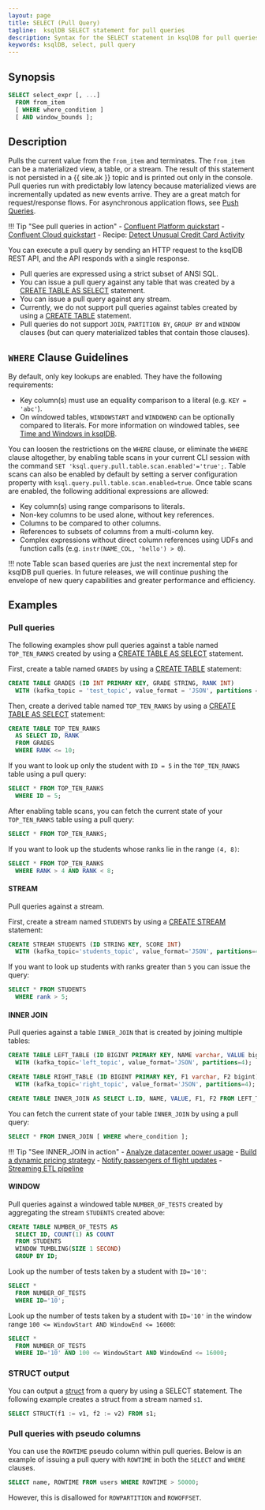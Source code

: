 ```yaml
---
layout: page
title: SELECT (Pull Query)
tagline:  ksqlDB SELECT statement for pull queries
description: Syntax for the SELECT statement in ksqlDB for pull queries
keywords: ksqlDB, select, pull query
---
```


## Synopsis

```sql
SELECT select_expr [, ...]
  FROM from_item
  [ WHERE where_condition ]
  [ AND window_bounds ];
```

## Description

Pulls the current value from the `from_item` and terminates. The `from_item` can be a 
materialized view, a table, or a stream. The result
of this statement is not persisted in a {{ site.ak }} topic and is printed out
only in the console. Pull queries run with predictably low latency because 
materialized views are incrementally updated as new events arrive.
They are a great match for request/response flows. For asynchronous application flows, see 
[Push Queries](select-push-query.md).

!!! Tip "See pull queries in action"
    - [Confluent Platform quickstart](https://ksqldb.io/quickstart-platform.html#quickstart-content)
    - [Confluent Cloud quickstart](https://ksqldb.io/quickstart-cloud.html#quickstart-content)
    - Recipe: [Detect Unusual Credit Card Activity](https://confluentinc.github.io/ksqldb-recipes/anomaly-detection/credit-card-activity/)

You can execute a pull query by sending an HTTP request to the ksqlDB REST API, and
the API responds with a single response.  

-   Pull queries are expressed using a strict subset of ANSI SQL.
-   You can issue a pull query against any table that was created by a 
    [CREATE TABLE AS SELECT](create-table-as-select.md) statement.
-   You can issue a pull query against any stream.    
-   Currently, we do not support pull queries against tables created by using a [CREATE TABLE](create-table.md) statement.
-   Pull queries do not support `JOIN`, `PARTITION BY`, `GROUP BY` and `WINDOW` clauses (but can query materialized tables that contain those clauses).

## `WHERE` Clause Guidelines

By default, only key lookups are enabled. They have the following requirements:

-   Key column(s) must use an equality comparison to a literal (e.g. `KEY = 'abc'`).
-   On windowed tables, `WINDOWSTART` and `WINDOWEND` can be optionally compared to literals. 
    For more information on windowed tables, see [Time and Windows in ksqlDB](/concepts/time-and-windows-in-ksqldb-queries).

You can loosen the restrictions on the `WHERE` clause, or eliminate the `WHERE` clause altogether, 
by enabling table scans in your current CLI session with the command `SET 'ksql.query.pull.table.scan.enabled'='true';`. 
Table scans can also be enabled by default by setting a server configuration property with 
`ksql.query.pull.table.scan.enabled=true`. Once table scans are enabled, the following additional expressions are allowed:

-   Key column(s) using range comparisons to literals.
-   Non-key columns to be used alone, without key references.
-   Columns to be compared to other columns.
-   References to subsets of columns from a multi-column key.
-   Complex expressions without direct column references using UDFs and function calls (e.g. `instr(NAME_COL, 'hello') > 0`).

!!! note
	Table scan based queries are just the next incremental step for ksqlDB pull queries. 
	In future releases, we will continue pushing the envelope of new query capabilities and 
	greater performance and efficiency.

## Examples

### Pull queries

The following examples show pull queries against a table named `TOP_TEN_RANKS`
created by using a [CREATE TABLE AS SELECT](create-table-as-select.md)
statement.

First, create a table named `GRADES` by using a [CREATE TABLE](create-table.md) 
statement:

```sql
CREATE TABLE GRADES (ID INT PRIMARY KEY, GRADE STRING, RANK INT) 
  WITH (kafka_topic = 'test_topic', value_format = 'JSON', partitions = 4);
```

Then, create a derived table named `TOP_TEN_RANKS` by using a 
[CREATE TABLE AS SELECT](create-table-as-select.md) statement:

```sql
CREATE TABLE TOP_TEN_RANKS 
  AS SELECT ID, RANK 
  FROM GRADES 
  WHERE RANK <= 10;
```

If you want to look up only the student with `ID = 5` in the `TOP_TEN_RANKS` table using a pull query:

```sql
SELECT * FROM TOP_TEN_RANKS
  WHERE ID = 5;
```

After enabling table scans, you can fetch the current state of your `TOP_TEN_RANKS` table using a pull query:

```sql
SELECT * FROM TOP_TEN_RANKS;
```

If you want to look up the students whose ranks lie in the range `(4, 8)`:

```sql
SELECT * FROM TOP_TEN_RANKS
  WHERE RANK > 4 AND RANK < 8;
```

#### STREAM
Pull queries against a stream.

First, create a stream named `STUDENTS` by using a [CREATE STREAM](create-stream.md) statement:

```sql
CREATE STREAM STUDENTS (ID STRING KEY, SCORE INT) 
  WITH (kafka_topic='students_topic', value_format='JSON', partitions=4);
```

If you want to look up students with ranks greater than `5` you can issue the query:

```sql
SELECT * FROM STUDENTS
  WHERE rank > 5;
```

#### INNER JOIN

Pull queries against a table `INNER_JOIN` that is created by joining multiple tables:

```sql
CREATE TABLE LEFT_TABLE (ID BIGINT PRIMARY KEY, NAME varchar, VALUE bigint) 
  WITH (kafka_topic='left_topic', value_format='JSON', partitions=4);
```
```sql
CREATE TABLE RIGHT_TABLE (ID BIGINT PRIMARY KEY, F1 varchar, F2 bigint) 
  WITH (kafka_topic='right_topic', value_format='JSON', partitions=4);
```

```sql
CREATE TABLE INNER_JOIN AS SELECT L.ID, NAME, VALUE, F1, F2 FROM LEFT_TABLE L JOIN RIGHT_TABLE R ON L.ID = R.ID;
```

You can fetch the current state of your table `INNER_JOIN` by using a pull query:

```sql
SELECT * FROM INNER_JOIN [ WHERE where_condition ];
```

!!! Tip "See INNER_JOIN in action"
    - [Analyze datacenter power usage](https://confluentinc.github.io/ksqldb-recipes/real-time-analytics/datacenter/#ksqldb-code)
    - [Build a dynamic pricing strategy](https://confluentinc.github.io/ksqldb-recipes/real-time-analytics/dynamic_pricing/#ksqldb-code)
    - [Notify passengers of flight updates](https://confluentinc.github.io/ksqldb-recipes/customer-360/aviation/#ksqldb-code)
    - [Streaming ETL pipeline](/tutorials/etl/#join-the-streams-together)

#### WINDOW

Pull queries against a windowed table `NUMBER_OF_TESTS` created by aggregating the stream `STUDENTS` 
created above:

```sql
CREATE TABLE NUMBER_OF_TESTS AS 
  SELECT ID, COUNT(1) AS COUNT 
  FROM STUDENTS 
  WINDOW TUMBLING(SIZE 1 SECOND) 
  GROUP BY ID;
```

Look up the number of tests taken by a student with `ID='10'`:

```sql
SELECT * 
  FROM NUMBER_OF_TESTS 
  WHERE ID='10';
```

Look up the number of tests taken by a student with `ID='10'` 
in the window range `100 <= WindowStart AND WindowEnd <= 16000`:

```sql
SELECT *
  FROM NUMBER_OF_TESTS 
  WHERE ID='10' AND 100 <= WindowStart AND WindowEnd <= 16000;
```

### STRUCT output

You can output a [struct](/reference/sql/data-types#struct) from a query
by using a SELECT statement. The following example creates a struct from a
stream named `s1`.

```sql
SELECT STRUCT(f1 := v1, f2 := v2) FROM s1;
```

### Pull queries with pseudo columns

You can use the `ROWTIME` pseudo column within pull queries. Below
is an example of issuing a pull query with `ROWTIME` in both the
`SELECT` and `WHERE` clauses.

```sql
SELECT name, ROWTIME FROM users WHERE ROWTIME > 50000;
```

However, this is disallowed for `ROWPARTITION` and `ROWOFFSET`.
